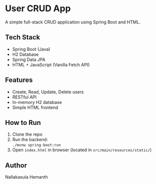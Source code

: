 # User CRUD App

A simple full-stack CRUD application using Spring Boot and HTML.

##  Tech Stack
- Spring Boot (Java)
- H2 Database
- Spring Data JPA
- HTML + JavaScript (Vanilla Fetch API)

##  Features
- Create, Read, Update, Delete users
- RESTful API
- In-memory H2 database
- Simple HTML frontend

##  How to Run
1. Clone the repo  
2. Run the backend:  
   `./mvnw spring-boot:run`  
3. Open `index.html` in browser (located in `src/main/resources/static/`)

##  Author
Nallakasula Hemanth

